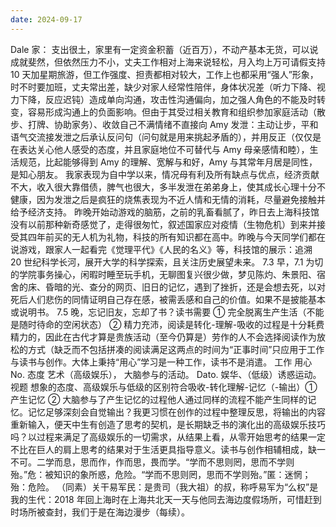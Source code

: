 ```yaml
---
date: 2024-09-17
---
```


Dale 家：
支出很土，家里有一定资金积蓄（近百万），不动产基本无货，可以说成就斐然，但依然压力不小，丈夫工作相对上海来说轻松，月入均上万可请假支持 10 天加星期旅游，但工作强度、担责都相对较大，工作上也都采用“强人”形象，时不时要加班，丈夫常出差，缺少对家人经常性陪伴，身体状况差（听力下降、视力下降，反应迟钝）造成单向沟通，攻击性沟通偏向，加之强人角色的不能及时转变，容易形成沟通上的负面影响。但由于其受过相关教育和组织参加家庭活动（散步、打牌、协助家务）、收敛自己不满情绪不直接向 Amy 发泄：主动让步，平和语气交流接发泄之后承认反问句（问句就是用来挑起矛盾的），并用反正（仅仅是在表达关心他人感受的态度，并且家庭地位不可替代与 Amy 母亲感情和睦），生活规范，比起能够得到 Amy 的理解、宽解与和好，Amy 与其常年月居是同性，是知心朋友。
我家表现为自中学以来，情况母有利及所有缺点与优点，经济贡献不大，收入很大靠借债，脾气也很大，多半发泄在弟弟身上，使其成长心理十分不健康，因为发泄之后是疯狂的烧焦表现为不近人情和无情的消耗，尽量避免接触并给予经济支持。
昨晚开始动游戏的脑筋，之前的乳畜看腻了，昨日去上海科技馆没有以前那种新奇感觉了，走得很匆忙，叙述国家应对疫情（生物危机）到来并接受其四年前买的无人机为礼物，科技的所有知识都在高中。昨晚与今天同学们都在说游戏，跟家人一起看完《觉理平代》《人民的名义》等，科技馆的展示：追溯 20 世纪科学长河，展开大学的科学探索，且关注历史展望未来。
7.3 早，7.1 为切的学院事务操心，闲暇时睡至玩手机，无聊图复兴很少做，梦见陈灼、朱景阳、宿舍的床、昏暗的光、查分的网页、旧日的记忆，遇到了挫折，还是会想去死，以对死后人们悲伤的同情证明自己存在感，被需丢感和自己的价值。如果不是披能基本或说明书。
7.5 晚，忘记旧友，忘却了书？读书需要 ① 完全脱离生产生活（不能是随时待命的空闲状态） ② 精力充沛，阅读是转化-理解-吸收的过程是十分耗费精力的，因此在古代才算是贵族活动（至今仍算是）劳作的人不会选择阅读作为放松的方式（缺乏而不包括拼凑的阅读满足这两点的时间为“正事时间”只应用于工作与读书与创作。大体上秉持“用心”学习是一种工作，读书不是消遣。
工作 用心 No. 态度 艺术（高级娱乐）， 大脑参与的活动。 Dato. 娱华、（低级）诱惑运动。视题 想象的态度、高级娱乐与低级的区别符合吸收-转化理解-记忆（-输出）① 产生记忆 ② 大脑参与了产生记忆的过程他人通过同样的流程不能产生同样的记忆。记忆足够深刻会自觉输出？我更习惯在创作的过程中整理反思，将输出的内容重新输入，便天中生有创造了思考的契机，是长期缺乏书的演化出的高级娱乐技巧吗？以过程来满足了高级娱乐的一切需求，从结果上看，从零开始思考的结果一定不比在巨人的肩上思考的结果对于生活更具指导意义。读书与创作相辅相成，缺一不可。二学而息，思而作，作而思，畏而学。“学而不思则罔，思而不学则殆。”危：被知识的象所惑，危险。“学而不思则罔，思而不学则殆。”匿：迷惘；殆：危险。
（同素）关干易军民：是贵司（我大祖）的叔，称呼易军为“么权”是我的生代：2018 年回上海时在上海共北天一天与他同去海边度假场所，可惜赶到时场所被查封，我们于是在海边漫步（每续）。
